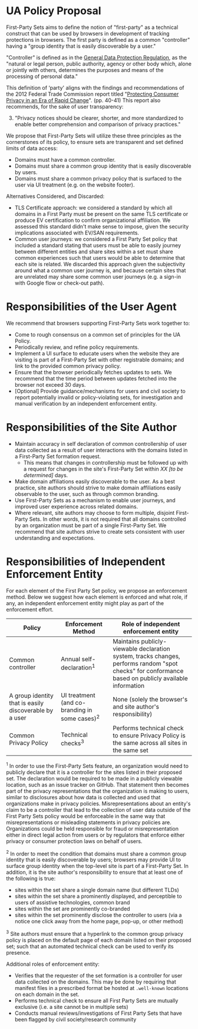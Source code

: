 # UA Policy Proposal

First-Party Sets aims to define the notion of "first-party" as a technical construct that can be used by browsers in development of tracking protections in browsers. The first party is defined as a common "controller" having a "group identity that is easily discoverable by a user."

"Controller" is defined as in the [General Data Protection Regulation](https://gdpr-info.eu/art-4-gdpr/), as the "natural or legal person, public authority, agency or other body which, alone or jointly with others, determines the purposes and means of the processing of personal data."

This definition of ‘party' aligns with the findings and recommendations of the 2012 Federal Trade Commission report titled "[Protecting Consumer Privacy in an Era of Rapid Change](https://www.ftc.gov/sites/default/files/documents/reports/federal-trade-commission-report-protecting-consumer-privacy-era-rapid-change-recommendations/120326privacyreport.pdf)". (pp. 40-41) This report also recommends, for the sake of user transparency:

3.  "Privacy notices should be clearer, shorter, and more standardized to enable better comprehension and comparison of privacy practices."

We propose that First-Party Sets will utilize these three principles as the cornerstones of its policy, to ensure sets are transparent and set defined limits of data access:

+   Domains must have a common controller.
+   Domains must share a common group identity that is easily discoverable by users.
+   Domains must share a common privacy policy that is surfaced to the user via UI treatment (e.g. on the website footer).

Alternatives Considered, and Discarded:

+   TLS Certificate approach: we considered a standard by which all domains in a First Party must be present on the same TLS certificate or produce EV certification to confirm organizational affiliation. We assessed this standard didn't make sense to impose, given the security implications associated with EV/SAN requirements. 
+   Common user journeys: we considered a First Party Set policy that included a standard stating that users must be able to easily journey between different entities and share sites within a set must share common experiences such that users would be able to determine that each site is related. We discarded this approach given the subjectivity around what a common user journey is, and because certain sites that are unrelated may share some common user journeys (e.g. a sign-in with Google flow or check-out path). 

# Responsibilities of the User Agent

We recommend that browsers supporting First-Party Sets work together to:

+   Come to rough consensus on a common set of principles for the UA Policy.
+   Periodically review, and refine policy requirements.
+   Implement a UI surface to educate users when the website they are visiting is part of a First-Party Set with other registrable domains; and link to the provided common privacy policy.
+   Ensure that the browser periodically fetches updates to sets. We recommend that the time period between updates fetched into the browser not exceed 30 days.
+   [Optional] Provide guidance/mechanisms for users and civil society to report potentially invalid or policy-violating sets, for investigation and manual verification by an independent enforcement entity.

# Responsibilities of the Site Author

+   Maintain accuracy in self declaration of common controllership of user data collected as a result of user interactions with the domains listed in a First-Party Set formation request. 
    +   This means that changes in controllership must be followed up with a request for changes in the site's First-Party Set within _XX [to be determined]_ days.
+   Make domain affiliations easily discoverable to the user. As a best practice, site authors should strive to make domain affiliations easily observable to the user, such as through common branding.
+   Use First-Party Sets as a mechanism to enable user journeys, and improved user experience across related domains. 
+   Where relevant, site authors may choose to form multiple, disjoint First-Party Sets. In other words, it is not required that all domains controlled by an organization must be part of a single First-Party Set. We recommend that site authors strive to create sets consistent with user understanding and expectations.

# Responsibilities of Independent Enforcement Entity

For each element of the First Party Set policy, we propose an enforcement method. Below we suggest how each element is enforced and what role, if any, an independent enforcement entity might play as part of the enforcement effort.

<table>
<thead>
<tr>
<th><strong>Policy </strong></th>
<th><strong>Enforcement Method </strong></th>
<th><strong>Role of independent enforcement entity </strong></th>
</tr>
</thead>
<tbody>
<tr>
<td>Common controller</td>
<td>Annual self-declaration<sup>1</sup></td>
<td>Maintains publicly-viewable declaration system, tracks changes, performs random "spot checks" for conformance based on publicly available information </td>
</tr>
<tr>
<td>A group identity that is easily discoverable by a user</td>
<td>UI treatment (and co-branding in some cases)<sup>2</sup> </td>
<td>None (solely the browser's and site author's responsibility)</td>
</tr>
<tr>
<td>Common Privacy Policy </td>
<td>Technical checks<sup>3</sup> </td>
<td>Performs technical check to ensure Privacy Policy is the same across all sites in the same set </td>
</tr>
</tbody>
</table>

<sup>1</sup> In order to use the First-Party Sets feature, an organization would need to publicly declare that it is a controller for the sites listed in their proposed set. The declaration would be required to be made in a publicly viewable location, such as an issue tracker on GitHub. That statement then becomes part of the privacy representations that the organization is making to users, similar to disclosures about how data is collected and used that organizations make in privacy policies. Misrepresentations about an entity's claim to be a controller that lead to the collection of user data outside of the First Party Sets policy would be enforceable in the same way that misrepresentations or misleading statements in privacy policies are. Organizations could be held responsible for fraud or misrepresentation either in direct legal action from users or by regulators that enforce either privacy or consumer protection laws on behalf of users.

<sup>2</sup> In order to meet the condition that domains must share a common group identity that is easily discoverable by users; browsers may provide UI to surface group identity when the top-level site is part of a First-Party Set. In addition, it is the site author's responsibility to ensure that at least one of the following is true: 

+   sites within the set share a single domain name (but different TLDs)
+   sites within the set share a prominently displayed, and perceptible to users of assistive technologies, common brand 
+   sites within the set are prominently co-branded 
+   sites within the set prominently disclose the controller to users (via a notice one click away from the home page, pop-up, or other method)

<sup>3</sup> Site authors must ensure that a hyperlink to the common group privacy policy is placed on the default page of each domain listed on their proposed set; such that an automated technical check can be used to verify its presence.

Additional roles of enforcement entity: 

+   Verifies that the requester of the set formation is a controller for user data collected on the domains. This may be done by requiring that manifest files in a prescribed format be hosted at `.well-known` locations on each domain in the set.
+   Performs technical check to ensure all First Party Sets are mutually exclusive (i.e. a site cannot be in multiple sets) 
+   Conducts manual reviews/investigations of First Party Sets that have been flagged by civil society/research community 
